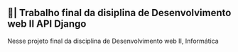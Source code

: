 ## 📑| Trabalho final da disiplina de Desenvolvimento web II API Django

  Nesse projeto final da disciplina de Desenvolvimento web II, Informática 

